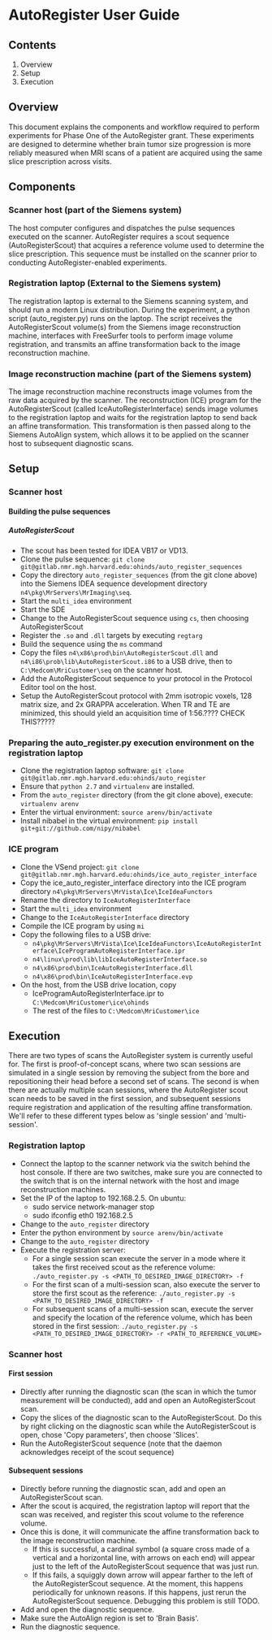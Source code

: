 AutoRegister User Guide
==========

## Contents
1. Overview
1. Setup
1. Execution

## Overview

This document explains the components and workflow required to perform
experiments for Phase One of the AutoRegister grant. These experiments
are designed to determine whether brain tumor size progression is more
reliably measured when MRI scans of a patient are acquired using the
same slice prescription across visits.

## Components

### Scanner host (part of the Siemens system)

The host computer configures and dispatches the pulse sequences
executed on the scanner. AutoRegister requires a scout sequence
(AutoRegisterScout) that acquires a reference volume used to determine
the slice prescription. This sequence must be installed on the scanner
prior to conducting AutoRegister-enabled experiments.

### Registration laptop (External to the Siemens system)

The registration laptop is external to the Siemens scanning system,
and should run a modern Linux distribution. During the experiment, a
python script (auto_register.py) runs on the laptop. The script
receives the AutoRegisterScout volume(s) from the Siemens image
reconstruction machine, interfaces with FreeSurfer tools to perform
image volume registration, and transmits an affine transformation back
to the image reconstruction machine.

### Image reconstruction machine (part of the Siemens system)

The image reconstruction machine reconstructs image volumes from the
raw data acquired by the scanner. The reconstruction (ICE) program for
the AutoRegisterScout (called IceAutoRegisterInterface) sends image
volumes to the registration laptop and waits for the registration
laptop to send back an affine transformation. This transformation is
then passed along to the Siemens AutoAlign system, which allows it to
be applied on the scanner host to subsequent diagnostic scans.

## Setup

### Scanner host

#### Building the pulse sequences

##### AutoRegisterScout

* The scout has been tested for IDEA VB17 or VD13.
* Clone the pulse sequence:
  `git clone git@gitlab.nmr.mgh.harvard.edu:ohinds/auto_register_sequences`
* Copy the directory `auto_register_sequences` (from the git clone
  above) into the Siemens IDEA sequence development directory
  `n4\pkg\MrServers\MrImaging\seq`.
* Start the `multi_idea` environment
* Start the SDE
* Change to the AutoRegisterScout sequence using `cs`, then choosing
  AutoRegisterScout
* Register the `.so` and `.dll` targets by executing `regtarg`
* Build the sequence using the `ms` command
* Copy the files
  `n4\x86\prod\bin\AutoRegisterScout.dll` and
  `n4\i86\prob\lib\AutoRegisterScout.i86` to a USB drive, then to
  `C:\Medcom\MriCustomer\seq` on the scanner host.
* Add the AutoRegisterScout sequence to your protocol in the Protocol
  Editor tool on the host.
* Setup the AutoRegisterScout protocol with 2mm isotropic voxels, 128
  matrix size, and 2x GRAPPA acceleration. When TR and TE are
  minimized, this should yield an acquisition time of 1:56.???? CHECK THIS?????

### Preparing the auto_register.py execution environment on the registration laptop

* Clone the registration laptop software:
  `git clone git@gitlab.nmr.mgh.harvard.edu:ohinds/auto_register`
* Ensure that `python 2.7` and `virtualenv` are installed.
* From the `auto_register` directory (from the git clone above),
execute:
`virtualenv arenv`
* Enter the virtual environment:
`source arenv/bin/activate`
* Install nibabel in the virtual environment:
`pip install git+git://github.com/nipy/nibabel`

### ICE program

* Clone the VSend project: `git clone
  git@gitlab.nmr.mgh.harvard.edu:ohinds/ice_auto_register_interface`
* Copy the ice_auto_register_interface directory into the ICE program
  directory `n4\pkg\MrServers\MrVista\Ice\IceIdeaFunctors`
* Rename the directory to `IceAutoRegisterInterface`
* Start the `multi_idea` environment
* Change to the `IceAutoRegisterInterface` directory
* Compile the ICE program by using `mi`
* Copy the following files to a USB drive:
  * `n4\pkg\MrServers\MrVista\Ice\IceIdeaFunctors\IceAutoRegisterInterface\IceProgramAutoRegisterInterface.ipr`
  * `n4\linux\prod\lib\libIceAutoRegisterInterface.so`
  * `n4\x86\prod\bin\IceAutoRegisterInterface.dll`
  * `n4\x86\prod\bin\IceAutoRegisterInterface.evp`
* On the host, from the USB drive location, copy
  * IceProgramAutoRegisterInterface.ipr to `C:\Medcom\MriCustomer\ice\ohinds`
  * The rest of the files to `C:\Medcom\MriCustomer\ice`

## Execution ##

There are two types of scans the AutoRegister system is currently
useful for. The first is proof-of-concept scans, where two scan
sessions are simulated in a single session by removing the subject
from the bore and repositioning their head before a second set of
scans. The second is when there are actually multiple scan sessions,
where the AutoRegister scout scan needs to be saved in the first
session, and subsequent sessions require registration and application
of the resulting affine transformation. We'll refer to these different
types below as 'single session' and 'multi-session'.

### Registration laptop

* Connect the laptop to the scanner network via the switch behind the
host console. If there are two switches, make sure you are connected
to the switch that is on the internal network with the host and image
reconstruction machines.
* Set the IP of the laptop to 192.168.2.5. On ubuntu:
  * sudo service network-manager stop
  * sudo ifconfig eth0 192.168.2.5
* Change to the `auto_register` directory
* Enter the python environment by `source arenv/bin/activate`
* Change to the `auto_register` directory
* Execute the registration server:
  * For a single session scan execute the server in a mode where it
    takes the first received scout as the reference volume:
    `./auto_register.py -s <PATH_TO_DESIRED_IMAGE_DIRECTORY> -f`
  * For the first scan of a multi-session scan, also execute the
    server to store the first scout as the reference:
    `./auto_register.py -s <PATH_TO_DESIRED_IMAGE_DIRECTORY> -f`
  * For subsequent scans of a multi-session scan, execute the server
    and specify the location of the reference volume, which has been
    stored in the first session:
    `./auto_register.py -s <PATH_TO_DESIRED_IMAGE_DIRECTORY> -r <PATH_TO_REFERENCE_VOLUME>`

### Scanner host

#### First session

* Directly after running the diagnostic scan (the scan in which the
  tumor measurement will be conducted), add and open an
  AutoRegisterScout scan.
* Copy the slices of the diagnostic scan to the AutoRegisterScout. Do
  this by right clicking on the diagnostic scan while the
  AutoRegisterScout is open, chose 'Copy parameters', then choose
  'Slices'.
* Run the AutoRegisterScout sequence (note that the daemon acknowledges
  receipt of the scout sequence)

#### Subsequent sessions

* Directly before running the diagnostic scan, add and open an
  AutoRegisterScout scan.
* After the scout is acquired, the registration laptop will report
  that the scan was received, and register this scout volume to the
  reference volume.
* Once this is done, it will communicate the affine transformation
  back to the image reconstruction machine.
  * If this is successful, a cardinal symbol (a square cross made of a
    vertical and a horizontal line, with arrows on each end) will
    appear just to the left of the AutoRegisterScout sequence that was
    just run.
  * If this fails, a squiggly down arrow will appear farther to the
    left of the AutoRegisterScout sequence. At the moment, this
    happens periodically for unknown reasons. If this happens, just
    rerun the AutoRegisterScout sequence. Debugging this problem is
    still TODO.
* Add and open the diagnostic sequence.
* Make sure the AutoAlign region is set to 'Brain Basis'.
* Run the diagnostic sequence.

<!--  LocalWords:  AutoRegister AutoRegisterScout
 -->
